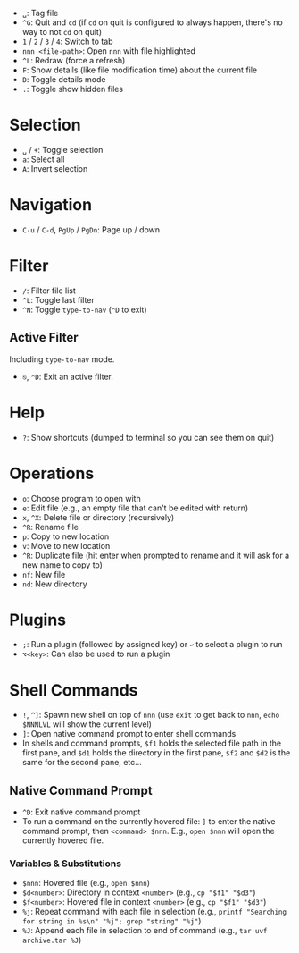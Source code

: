- `␣`: Tag file
- `^G`: Quit and `cd` (if `cd` on quit is configured to always happen, there's no way to not `cd` on quit)
- `1` / `2` / `3` / `4`: Switch to tab
- `nnn <file-path>`: Open `nnn` with file highlighted
- `^L`: Redraw (force a refresh)
- `F`: Show details (like file modification time) about the current file
- `D`: Toggle details mode
- `.`: Toggle show hidden files

# Selection

- `␣` / `+`: Toggle selection
- `a`: Select all
- `A`: Invert selection

# Navigation

- `C-u` / `C-d`, `PgUp` / `PgDn`: Page up / down

# Filter

- `/`: Filter file list
- `^L`: Toggle last filter
- `^N`: Toggle `type-to-nav` (`⌃D` to exit)

## Active Filter

Including `type-to-nav` mode.

- `⎋`, `⌃D`: Exit an active filter.

# Help

- `?`: Show shortcuts (dumped to terminal so you can see them on quit)

# Operations

- `o`: Choose program to open with
- `e`: Edit file (e.g., an empty file that can't be edited with return)
- `x`, `^X`: Delete file or directory (recursively)
- `^R`: Rename file
- `p`: Copy to new location
- `v`: Move to new location
- `^R`: Duplicate file (hit enter when prompted to rename and it will ask for a new name to copy to)
- `nf`: New file
- `nd`: New directory

# Plugins

- `;`: Run a plugin (followed by assigned key) or `↩` to select a plugin to run
- `⌥<key>`: Can also be used to run a plugin

# Shell Commands

- `!`, `^]`: Spawn new shell on top of `nnn` (use `exit` to get back to `nnn`, `echo $NNNLVL` will show the current level)
- `]`: Open native command prompt to enter shell commands
- In shells and command prompts, `$f1` holds the selected file path in the first pane, and `$d1` holds the directory in the first pane, `$f2` and `$d2` is the same for the second pane, etc...

## Native Command Prompt

- `^D`: Exit native command prompt
- To run a command on the currently hovered file: `]` to enter the native command prompt, then `<command> $nnn`. E.g., `open $nnn` will open the currently hovered file.

### Variables & Substitutions

- `$nnn`: Hovered file (e.g., `open $nnn`)
- `$d<number>`: Directory in context `<number>` (e.g., `cp "$f1" "$d3"`)
- `$f<number>`: Hovered file in context `<number>` (e.g., `cp "$f1" "$d3"`)
- `%j`: Repeat command with each file in selection (e.g., `printf "Searching for string in %s\n" "%j"; grep "string" "%j"`)
- `%J`: Append each file in selection to end of command (e.g., `tar uvf archive.tar %J`)
